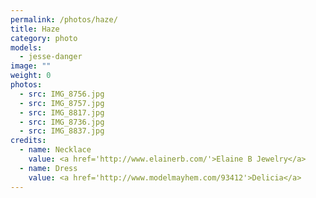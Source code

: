 ```yaml
---
permalink: /photos/haze/
title: Haze
category: photo
models:
  - jesse-danger
image: ""
weight: 0
photos:
  - src: IMG_8756.jpg
  - src: IMG_8757.jpg
  - src: IMG_8817.jpg
  - src: IMG_8736.jpg
  - src: IMG_8837.jpg
credits:
  - name: Necklace
    value: <a href='http://www.elainerb.com/'>Elaine B Jewelry</a>
  - name: Dress
    value: <a href='http://www.modelmayhem.com/93412'>Delicia</a>
---
```

